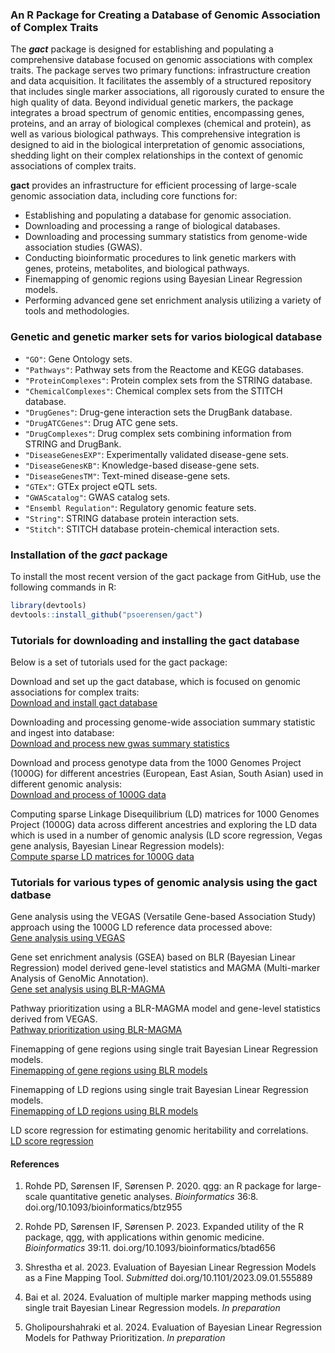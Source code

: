 
<!-- README.md is generated from README.Rmd. Please edit that file -->

### An R Package for Creating a Database of Genomic Association of Complex Traits

The ***gact*** package is designed for establishing and populating a
comprehensive database focused on genomic associations with complex
traits. The package serves two primary functions: infrastructure
creation and data acquisition. It facilitates the assembly of a
structured repository that includes single marker associations, all
rigorously curated to ensure the high quality of data. Beyond individual
genetic markers, the package integrates a broad spectrum of genomic
entities, encompassing genes, proteins, and an array of biological
complexes (chemical and protein), as well as various biological
pathways. This comprehensive integration is designed to aid in the
biological interpretation of genomic associations, shedding light on
their complex relationships in the context of genomic associations of
complex traits.

**gact** provides an infrastructure for efficient processing of
large-scale genomic association data, including core functions for:

- Establishing and populating a database for genomic association.
- Downloading and processing a range of biological databases.
- Downloading and processing summary statistics from genome-wide
  association studies (GWAS).
- Conducting bioinformatic procedures to link genetic markers with
  genes, proteins, metabolites, and biological pathways.
- Finemapping of genomic regions using Bayesian Linear Regression
  models.
- Performing advanced gene set enrichment analysis utilizing a variety
  of tools and methodologies.

### Genetic and genetic marker sets for varios biological database

- `"GO"`: Gene Ontology sets.
- `"Pathways"`: Pathway sets from the Reactome and KEGG databases.
- `"ProteinComplexes"`: Protein complex sets from the STRING database.
- `"ChemicalComplexes"`: Chemical complex sets from the STITCH database.
- `"DrugGenes"`: Drug-gene interaction sets the DrugBank database.
- `"DrugATCGenes"`: Drug ATC gene sets.
- `"DrugComplexes"`: Drug complex sets combining information from STRING
  and DrugBank.
- `"DiseaseGenesEXP"`: Experimentally validated disease-gene sets.
- `"DiseaseGenesKB"`: Knowledge-based disease-gene sets.
- `"DiseaseGenesTM"`: Text-mined disease-gene sets.
- `"GTEx"`: GTEx project eQTL sets.
- `"GWAScatalog"`: GWAS catalog sets.
- `"Ensembl Regulation"`: Regulatory genomic feature sets.
- `"String"`: STRING database protein interaction sets.
- `"Stitch"`: STITCH database protein-chemical interaction sets.

### Installation of the ***gact*** package

To install the most recent version of the gact package from GitHub, use
the following commands in R:

``` r
library(devtools)
devtools::install_github("psoerensen/gact")
```

### Tutorials for downloading and installing the gact database

Below is a set of tutorials used for the gact package:

Download and set up the gact database, which is focused on genomic
associations for complex traits:  
[Download and install gact
database](Document/Download_and_install_gact_database.html)

Downloading and processing genome-wide association summary statistic and
ingest into database:  
[Download and process new gwas summary
statistics](Document/Download_and_process_gwas.html)

Download and process genotype data from the 1000 Genomes Project (1000G)
for different ancestries (European, East Asian, South Asian) used in
different genomic analysis:  
[Download and process of 1000G data](Document/Process_1000G.html)

Computing sparse Linkage Disequilibrium (LD) matrices for 1000 Genomes
Project (1000G) data across different ancestries and exploring the LD
data which is used in a number of genomic analysis (LD score regression,
Vegas gene analysis, Bayesian Linear Regression models):  
[Compute sparse LD matrices for 1000G
data](Document/Compute_sparseLD_1000G.html)

### Tutorials for various types of genomic analysis using the gact datbase

Gene analysis using the VEGAS (Versatile Gene-based Association Study)
approach using the 1000G LD reference data processed above:  
[Gene analysis using VEGAS](Document/Gene_analysis_vegas.html)

Gene set enrichment analysis (GSEA) based on BLR (Bayesian Linear
Regression) model derived gene-level statistics and MAGMA (Multi-marker
Analysis of GenoMic Annotation).  
[Gene set analysis using
BLR-MAGMA](Document/Gene_set_analysis_blr_magma.html)

Pathway prioritization using a BLR-MAGMA model and gene-level statistics
derived from VEGAS.  
[Pathway prioritization using
BLR-MAGMA](Document/Pathway_prioritization_blr_magma.html)

Finemapping of gene regions using single trait Bayesian Linear
Regression models.  
[Finemapping of gene regions using BLR
models](Document/Finemapping_gene_regions_blr.html)

Finemapping of LD regions using single trait Bayesian Linear Regression
models.  
[Finemapping of LD regions using BLR
models](Document/Finemapping_ld_regions_blr.html)

LD score regression for estimating genomic heritability and
correlations.  
[LD score regression](Document/LD_score_regression.html)

#### References

1.  Rohde PD, Sørensen IF, Sørensen P. 2020. qgg: an R package for
    large-scale quantitative genetic analyses. *Bioinformatics* 36:8.
    doi.org/10.1093/bioinformatics/btz955

2.  Rohde PD, Sørensen IF, Sørensen P. 2023. Expanded utility of the R
    package, qgg, with applications within genomic medicine.
    *Bioinformatics* 39:11. doi.org/10.1093/bioinformatics/btad656

3.  Shrestha et al. 2023. Evaluation of Bayesian Linear Regression
    Models as a Fine Mapping Tool. *Submitted*
    doi.org/10.1101/2023.09.01.555889

4.  Bai et al. 2024. Evaluation of multiple marker mapping methods using
    single trait Bayesian Linear Regression models. *In preparation*

5.  Gholipourshahraki et al. 2024. Evaluation of Bayesian Linear
    Regression Models for Pathway Prioritization. *In preparation*
